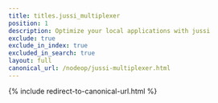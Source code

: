 ```yaml
---
title: titles.jussi_multiplexer
position: 1
description: Optimize your local applications with jussi
exclude: true
exclude_in_index: true
excluded_in_search: true
layout: full
canonical_url: /nodeop/jussi-multiplexer.html
---
```

{% include redirect-to-canonical-url.html %}
